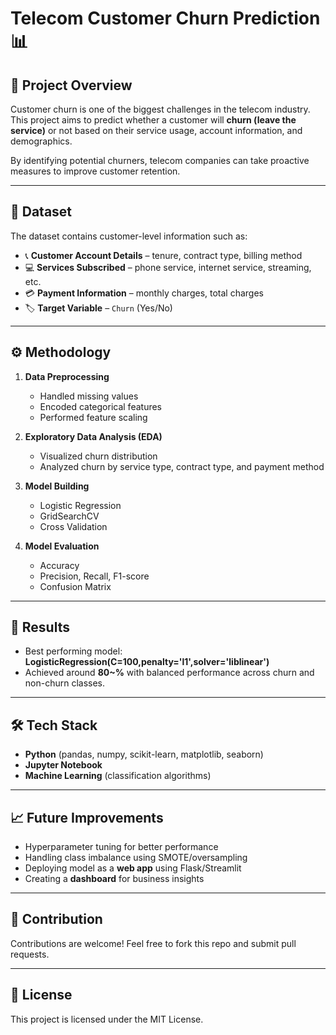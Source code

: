 # Telecom Customer Churn Prediction 📊

## 📌 Project Overview
Customer churn is one of the biggest challenges in the telecom industry. This project aims to predict whether a customer will **churn (leave the service)** or not based on their service usage, account information, and demographics.  

By identifying potential churners, telecom companies can take proactive measures to improve customer retention.

---

## 📂 Dataset
The dataset contains customer-level information such as:
- 📞 **Customer Account Details** – tenure, contract type, billing method  
- 💻 **Services Subscribed** – phone service, internet service, streaming, etc.  
- 💳 **Payment Information** – monthly charges, total charges  
- 🏷 **Target Variable** – `Churn` (Yes/No)  

---

## ⚙️ Methodology
1. **Data Preprocessing**
   - Handled missing values
   - Encoded categorical features
   - Performed feature scaling  

2. **Exploratory Data Analysis (EDA)**
   - Visualized churn distribution
   - Analyzed churn by service type, contract type, and payment method  

3. **Model Building**
   - Logistic Regression  
   - GridSearchCV
   - Cross Validation

4. **Model Evaluation**
   - Accuracy  
   - Precision, Recall, F1-score  
   - Confusion Matrix  

---

## 🚀 Results
- Best performing model: **LogisticRegression(C=100,penalty='l1',solver='liblinear')**  
- Achieved around **80~%** with balanced performance across churn and non-churn classes.  

---

## 🛠 Tech Stack
- **Python** (pandas, numpy, scikit-learn, matplotlib, seaborn)  
- **Jupyter Notebook**  
- **Machine Learning** (classification algorithms)  

---

## 📈 Future Improvements
- Hyperparameter tuning for better performance  
- Handling class imbalance using SMOTE/oversampling  
- Deploying model as a **web app** using Flask/Streamlit  
- Creating a **dashboard** for business insights  

---

## 🤝 Contribution
Contributions are welcome! Feel free to fork this repo and submit pull requests.  

---

## 📜 License
This project is licensed under the MIT License.
